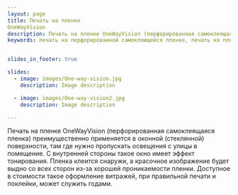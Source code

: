 ```yaml
---
layout: page
title: Печать на пленке 
OneWayVision
description: Печать на пленке OneWayVision (перфорированная самоклеящаяся пленка) преимущественно применяется в оконной (стеклянной) поверхности, там где нужно пропускать освещения с улицы в помещение. 
keywords: печать на перфорированной самоклеющейся пленке, печать на пленке в дырочку, печать на пленке One Way Vision, пленка для окон и стеклянных поверхностей, дешовая цена на печать, креативное оформление витрин.


slides_in_footer: true

slides:
  - image: images/One-way-vision.jpg
    description: Image description

  - image: images/One-way-vision2.jpg
    description: Image description

---
```


Печать на пленке OneWayVision (перфорированная самоклеящаяся пленка) преимущественно применяется в оконной (стеклянной) поверхности, там где нужно пропускать освещения с улицы в помещение. С внутренней стороны такое окно имеет эффект тонирования. Пленка клеится снаружи, а красочное изображение будет выдно со всех сторон из-за хорошей проникаемости пленки. Доступное в стоимости такое оформление витражей, при правильной печати и поклейки, может служить годами.
